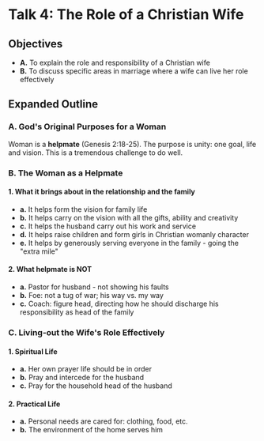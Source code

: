 # Talk 4: The Role of a Christian Wife

## Objectives

- **A.** To explain the role and responsibility of a Christian wife
- **B.** To discuss specific areas in marriage where a wife can live her role effectively

## Expanded Outline

### A. God's Original Purposes for a Woman

Woman is a **helpmate** (Genesis 2:18-25). The purpose is unity: one goal, life and vision. This is a tremendous challenge to do well.

### B. The Woman as a Helpmate

#### 1. What it brings about in the relationship and the family

- **a.** It helps form the vision for family life
- **b.** It helps carry on the vision with all the gifts, ability and creativity
- **c.** It helps the husband carry out his work and service
- **d.** It helps raise children and form girls in Christian womanly character
- **e.** It helps by generously serving everyone in the family - going the "extra mile"

#### 2. What helpmate is NOT

- **a.** Pastor for husband - not showing his faults
- **b.** Foe: not a tug of war; his way vs. my way
- **c.** Coach: figure head, directing how he should discharge his responsibility as head of the family

### C. Living-out the Wife's Role Effectively

#### 1. Spiritual Life

- **a.** Her own prayer life should be in order
- **b.** Pray and intercede for the husband
- **c.** Pray for the household head of the husband

#### 2. Practical Life

- **a.** Personal needs are cared for: clothing, food, etc.
- **b.** The environment of the home serves him
